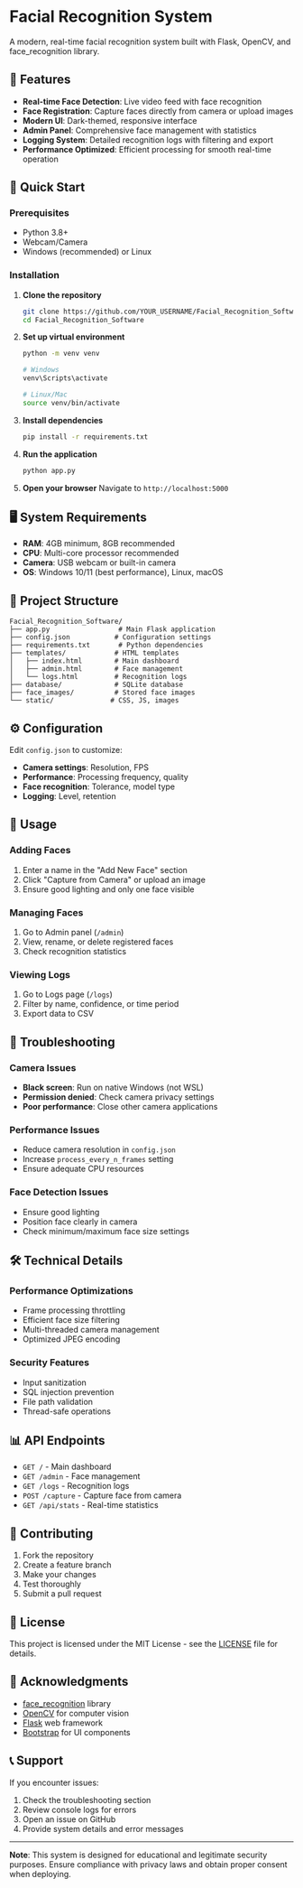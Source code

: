# Facial Recognition System

A modern, real-time facial recognition system built with Flask, OpenCV, and face_recognition library.

## 🌟 Features

- **Real-time Face Detection**: Live video feed with face recognition
- **Face Registration**: Capture faces directly from camera or upload images
- **Modern UI**: Dark-themed, responsive interface
- **Admin Panel**: Comprehensive face management with statistics
- **Logging System**: Detailed recognition logs with filtering and export
- **Performance Optimized**: Efficient processing for smooth real-time operation

## 🚀 Quick Start

### Prerequisites
- Python 3.8+
- Webcam/Camera
- Windows (recommended) or Linux

### Installation

1. **Clone the repository**
   ```bash
   git clone https://github.com/YOUR_USERNAME/Facial_Recognition_Software.git
   cd Facial_Recognition_Software
   ```

2. **Set up virtual environment**
   ```bash
   python -m venv venv
   
   # Windows
   venv\Scripts\activate
   
   # Linux/Mac
   source venv/bin/activate
   ```

3. **Install dependencies**
   ```bash
   pip install -r requirements.txt
   ```

4. **Run the application**
   ```bash
   python app.py
   ```

5. **Open your browser**
   Navigate to `http://localhost:5000`

## 🖥️ System Requirements

- **RAM**: 4GB minimum, 8GB recommended
- **CPU**: Multi-core processor recommended
- **Camera**: USB webcam or built-in camera
- **OS**: Windows 10/11 (best performance), Linux, macOS

## 📁 Project Structure

```
Facial_Recognition_Software/
├── app.py                 # Main Flask application
├── config.json           # Configuration settings
├── requirements.txt       # Python dependencies
├── templates/            # HTML templates
│   ├── index.html        # Main dashboard
│   ├── admin.html        # Face management
│   └── logs.html         # Recognition logs
├── database/             # SQLite database
├── face_images/          # Stored face images
└── static/              # CSS, JS, images
```

## ⚙️ Configuration

Edit `config.json` to customize:

- **Camera settings**: Resolution, FPS
- **Performance**: Processing frequency, quality
- **Face recognition**: Tolerance, model type
- **Logging**: Level, retention

## 🎯 Usage

### Adding Faces
1. Enter a name in the "Add New Face" section
2. Click "Capture from Camera" or upload an image
3. Ensure good lighting and only one face visible

### Managing Faces
1. Go to Admin panel (`/admin`)
2. View, rename, or delete registered faces
3. Check recognition statistics

### Viewing Logs
1. Go to Logs page (`/logs`)
2. Filter by name, confidence, or time period
3. Export data to CSV

## 🔧 Troubleshooting

### Camera Issues
- **Black screen**: Run on native Windows (not WSL)
- **Permission denied**: Check camera privacy settings
- **Poor performance**: Close other camera applications

### Performance Issues
- Reduce camera resolution in `config.json`
- Increase `process_every_n_frames` setting
- Ensure adequate CPU resources

### Face Detection Issues
- Ensure good lighting
- Position face clearly in camera
- Check minimum/maximum face size settings

## 🛠️ Technical Details

### Performance Optimizations
- Frame processing throttling
- Efficient face size filtering
- Multi-threaded camera management
- Optimized JPEG encoding

### Security Features
- Input sanitization
- SQL injection prevention
- File path validation
- Thread-safe operations

## 📊 API Endpoints

- `GET /` - Main dashboard
- `GET /admin` - Face management
- `GET /logs` - Recognition logs
- `POST /capture` - Capture face from camera
- `GET /api/stats` - Real-time statistics

## 🤝 Contributing

1. Fork the repository
2. Create a feature branch
3. Make your changes
4. Test thoroughly
5. Submit a pull request

## 📄 License

This project is licensed under the MIT License - see the [LICENSE](LICENSE) file for details.

## 🙏 Acknowledgments

- [face_recognition](https://github.com/ageitgey/face_recognition) library
- [OpenCV](https://opencv.org/) for computer vision
- [Flask](https://flask.palletsprojects.com/) web framework
- [Bootstrap](https://getbootstrap.com/) for UI components

## 📞 Support

If you encounter issues:
1. Check the troubleshooting section
2. Review console logs for errors
3. Open an issue on GitHub
4. Provide system details and error messages

---

**Note**: This system is designed for educational and legitimate security purposes. Ensure compliance with privacy laws and obtain proper consent when deploying.
